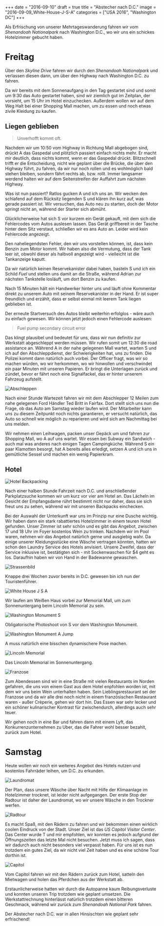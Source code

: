 +++
date = "2016-09-10"
draft = true
title = "Abstecher nach D.C."
image = "2016-09-09_White-House-J-S-A"
categories = ["USA 2016", "Washington DC"]
+++

Als Erfrischung von unserer Mehrtageswanderung
fahren wir vom *Shenandoah Nationalpark* nach
Washington D.C., wo wir uns ein schickes 
Hotelzimmer gebucht haben. 

# Freitag

Über den *Skyline Drive* fahren wir durch
den *Shenandoah Nationalpark* und verlassen
diesen dann, um über den Highway nach
Washington D.C. zu fahren. 

Da wir bereits mit dem Sonnenaufgang in den
Tag gestartet sind und somit um 9:30 das
Auto gestartet haben, sind wir ziemlich gut
im Zeitplan, der vorsieht, um 15 Uhr im 
Hotel einzuchecken. 
Außerdem wollen wir auf dem Weg Halt bei
einer Shopping Mall machen, 
um zu essen und noch etwas zivile Kleidung zu
kaufen. 

## Liegen geblieben

> Unverhofft kommt oft. 

Nachdem wir um 10:50 vom Highway in Richtung Mall
abgebogen sind, drückt A das Gaspedal
und plötzlich passiert einfach nichts mehr. 
Er macht mir deutlich, dass nichts kommt,
wenn er das Gaspedal drückt. 
Blitzschnell trifft er die Entscheidung,
nicht wie geplant über die Brücke,
die über den Highway führt, zu fahren,
da wir nur noch rollen und es wohlmöglich
bald stehen bleiben, sondern fährt rechts
ab, bzw. rollt. 
Immer langsamer werdend halten wir
auf dem Seitenstreifen der Auffahrt zum 
nächsten Highway. 

Was ist nun passiert? Ratlos gucken A und ich
uns an.
Wir wecken den schlafend auf dem Rücksitz 
liegenden S und klären ihn kurz auf, was gerade passiert ist. 
Wir versuchen, das Auto neu zu starten, doch
der Motor springt nicht an, während der 
Starter sich abmüht. 

Glücklicherweise hat sich S vor kurzem ein
Gerät gekauft, mit dem sich die Fehlercodes
vom Autos auslesen lassen. 
Das Gerät griffbereit in der Tasche hinter
dem Sitz verstaut, schließen wir es ans Auto 
an. Leider wird kein Fehlercode angezeigt. 

Den naheliegendsten Fehler, den wir uns 
vorstellen können, ist, dass kein Benzin
zum Motor kommt. 
Wir haben also die Vermutung, dass der Tank
leer ist, obwohl dieser als halbvoll
angezeigt wird - vielleicht ist die 
Tankanzeige kaputt. 

Da wir natürlich keinen Reservekanister dabei haben, basteln S und ich ein Schild
*Fuel* und stellen uns damit an die Straße,
während Adrian zur nächsten Tankstelle 
losläuft, um dort Benzin zu kaufen. 

Nach 15 Minuten hält ein Handwerker hinter
uns und
läuft ohne Kommentar direkt zu unserem Auto
mit seinem Reservekanister in der Hand. 
Er ist super freundlich und erzählt, dass
er selbst einmal mit leerem Tank liegen geblieben ist. 

Der erneute Startversuch des Autos bleibt 
weiterhin erfolglos - wäre auch zu einfach
gewesen. 
Wir können jetzt jedoch einen Fehlercode
auslesen:

> Fuel pump secondary circuit error

Das klingt plausibel und bedeutet für uns,
dass wir nun definitiv zur Werkstatt abgeschleppt werden müssen. 
Wir rufen somit um 12:30 die road assistance
an. 
Während A in der nahe gelegenen Mall wartet,
warten S und ich auf den Abschleppdienst,
der Schwierigkeiten hat, uns zu finden. 
Die Polizei kommt dann natürlich auch vorbei. 
Der Officer fragt, was wir so machen würden,
wo wir herkommen, wo wir hinwollen und
verschwindet ein paar Minuten mit unseren Papieren. 
Er bringt die Unterlagen zurück und zündet,
bevor er fährt noch eine Signalfackel, 
das er hinter unserem Fahrzeug aufstellt. 

![Abschleppen](/images/2016-09-09_Abschleppen.jpg)

Nach einer Stunde Wartezeit
fahren wir mit dem Abschlepper 12 Meilen zum nahe
gelegenen Ford Händler Ted Britt in Fairfax. 
Dort stellt sich uns nun die Frage,
ob das Auto am Samstag wieder laufen wird. 
Der Mitarbeiter kann uns zu diesem Zeitpunkt
noch nichts garantieren, er versucht natürlich,
das Auto so schnell wie möglich zu reparieren
und wird sich am Nachmittag bei uns melden. 

Wir nehmen einen Leihwagen, 
packen unser Gepäck um und fahren
zur Shopping Mall, wo A auf uns wartet. 
Wir essen bei Subway ein Sandwich - auch 
mal was anderes nach einigen Tagen 
Campingküche. 
Während S ein paar Klamotten besorgt, 
hat A bereits alles erledigt, 
setzen A und ich uns in gemütliche Sessel und
machen ein wenig Papierkram. 

## Hotel

![Hotel Backpacking](/images/2016-09-_Hotel-Backpacking.jpg)

Nach einer halben Stunde Fahrzeit nach D.C.
und anschließender Parkplatzsuche kommen
wir um kurz vor vier am Hotel an. 
Das Lächeln im Gesicht der Empfangsdame
rührt bestimmt nicht nur daher, dass sie
sich freut uns zu sehen, 
während wir mit unseren Backpacks einchecken. 

Bei der Auswahl der Unterkunft war uns im
Prinzip nur eine Dusche wichtig. 
Wir haben dann ein stark rabattiertes 
Hotelzimmer in einem teuren Hotel gefunden. 
Unser Zimmer ist sehr schön und es gibt
das Angebot, zwischen 17 und 18 Uhr
im Foyer kostenlos Wein zu trinken. 
Nachdem wir im Pool waren, nehmen wir das
Angebot natürlich gerne und ausgiebig wahr. 
Da einige unserer Kleidungsstücke eine Wäsche
vertragen könnten, hatten wir schon den
Laundry Service des Hotels anvisiert. 
Unsere Zweifel,
dass der Service inklusive ist, bestätigten
sich - mit Sockenwaschen für $4 geht es los. 
Daraufhin haben wir von Hand in der Badewanne
gewaschen. 

![Strassenbild](/images/2016-09-09_Strassenbild.jpg)

Knappe drei Wochen zuvor bereits in D.C. 
gewesen bin ich nun der Touristenführer. 

![White House J S A](/images/2016-09-09_White-House-J-S-A.jpg)

Wir laufen am Weißen Haus vorbei zur
Memorial Mall, um zum Sonnenuntergang
beim Lincoln Memorial zu sein. 

![Washington Monument S](/images/2016-09-09_Washington-Monument-S.jpg)

Obligatorische Photoshoot von S vor dem
Washington Monument. 

![Washington Monument A Jump](/images/2016-09-09_Washington-Monument-A.jpg)

A muss natürlich eine bisschen dynamischere
Pose machen. 

![Lincoln Memorial](/images/2016-09-09_Lincoln-Memorial.jpg)

Das Lincoln Memorial im Sonnenuntergang. 

![Franzose](/images/2016-09-09_Franzose.jpg)

Zum Abendessen sind wir in eine
Straße mit vielen Restaurants im Norden 
gefahren, die uns von
einem Gast aus dem Hotel enpfohlen worden ist,
mit dem wir uns beim Wein unterhalten haben. 
Sein Lieblingsrestaurant sei der Franzose
und da wir alle drei noch nicht in einem
französischen Restaurant waren - außer 
Crèperie, gehen wir dort hin. 
Das Essen war sehr lecker und ein schöner
kulinarischer Kontrast für zwischendurch,
allerdings auch sehr teuer. 

Wir gehen noch in eine Bar und fahren dann
mit einem Lyft, das Konkurrenzunternehmen
zu Uber, das die Fahrer wohl besser bezahlt,
zurück zum Hotel. 

# Samstag

Heute wollen wir noch ein weiteres Angebot des Hotels nutzen und kostenlos Fahrräder leihen,
um D.C. zu erkunden. 

![Laundromat](/images/2016-09-10_Laundromat.jpg)

Der Plan, dass unsere Wäsche über Nacht mit
Hilfe der Klimaanlage im Hotelzimmer trocknet, 
ist leider nicht aufgegangen. Der erste
Stop der Radtour ist daher der Laundromat,
wo wir unsere Wäsche in den Trockner werfen. 

![Radtour](/images/2016-09-10_Radtour.jpg)

Es macht Spaß, mit den Rädern zu fahren
und wir bekommen einen wirklich coolen
Eindruck von der Stadt. 
Unser Ziel ist das 
*US Capitol Visitor Center*. 
Das Center wurde T und mir empfohlen,
wir konnten es jedoch aufgrund der
Öffnungszeiten das letzte Mal nicht 
besuchen. 
Jetzt muss ich sagen, 
dass wir dadurch auch nicht besonders
viel verpasst haben. 
Für uns ist es nun trotzdem ein gutes Ziel, 
da wir nicht viel Zeit haben und es 
eine schöne Tour dorthin ist. 

![Capitol](/images/2016-09-10_Capitol.jpg)

Vom Capitol fahren wir mit den Rädern 
zurück zum Hotel,
satteln den Mietwagen und holen das Pferdchen
aus der Werkstatt ab. 

Erstaunlicherweise hatten wir durch die
Autopanne kaum Reibungsverluste
und konnten unseren Trip trotzdem wie geplant
umsetzen. 
Die Werkstattrechnung hinterlässt
natürlich trotzdem einen bitteren Geschmack,
während wir zurück zum 
*Shenandoah National Park* fahren. 

Der Abstecher nach D.C. war in allen Hinsischten wie geplant sehr erfrischend!